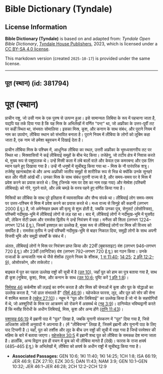 # Bible Dictionary (Tyndale)

## License Information

**Bible Dictionary (Tyndale)** is based on and adapted from: _Tyndale Open Bible Dictionary_, [Tyndale House Publishers](https://tyndaleopenresources.com/), 2023, which is licensed under a [CC BY-SA 4.0 license](https://creativecommons.org/licenses/by-sa/4.0/legalcode.en).

This markdown version (created `2025-10-17`) is provided under the same license.



--------------------------------

## पूत (स्थान) (id: 381794)

पूत (स्थान)
===========

प्राचीन राष्ट्र, जो उसी नाम के एक पुरुष से उत्‍पन्‍न हुआ। इसे सामान्‍यतः लिबिया के रूप में पहचाना जाता है, यद्यपि यह तर्क दिया गया है कि यह मिस्र के अभिलेखों में वर्णित "पन्‍ट" था, जो अफ्रीका के उत्तर\-पूर्वी तट पर कहीं स्थित था, संभवतः सोमालिया। इसका मिस्र, कूश, और कनान के साथ संबंध, और पुराने नियम में नाम का उपयोग, लीबिया स्थान को संभावित बनाता है। पुराने नियम में लीबिया के लोगों को लूबिम कहा जाता है, एक नाम जो हमेशा बहुवचन में दिखाई देता है।

प्राचीन लीबिया मिस्र के पश्चिम में, आधुनिक लीबिया का स्थल, उत्तरी अफ्रीका के भूमध्यसागरीय तट पर स्थित था। मिस्रवासियों ने कई लीबियाई समूहों के बीच भेद किया। तजेहेनु, जो तटीय क्षेत्र में निवास करते थे, मुख्य रूप से पशुपालक थे। उन्हें मिस्री कला में लंबे बालों वाले और केवल एक कमरबन्द और एक लिंग म्यान पहने हुए दिखाया गया है। उन्हें नौ धनुषों में सूचीबद्ध किया गया था \- मिस्र के नौ पारंपरिक शत्रु। तजेमेहु खानाबदोश थे और अन्य अफ्रीकी जातीय समूहों से शारीरिक रूप से भिन्न थे क्योंकि उनके सुनहरे बाल और नीली आंखें थीं। उनका मिस्र के साथ संबंध पुरानी राज्य से है, और समय\-समय पर वे मिस्र में प्रवेश करने का प्रयास करते थे। लिबु (जिनके नाम पर देश का नाम रखा गया) और मेश्वेश (पश्चिमी लीबियाई) को गोरे, गुदने वाले, और लंबे चमड़े के वस्त्र पहने हुए वर्णित किया गया है।

मिस्रियों का लीबिया के साथ पूरे इतिहास में व्यावसायिक और सैन्य संपर्क था। लीबियाई लोग समय\-समय पर उत्तर\-पश्चिम से मिस्र में प्रवेश करने का प्रयास करते थे। मध्य राज्य से सिनुहे की कहानी (लगभग 2000 ई.पू.) है, जो अमेनेमहत प्रथम की मृत्यु से शुरू होती है, जबकि उनका पुत्र, सेनुसर्ट (सेसोस्त्रिस), पश्चिमी नदीमुख\-भूमि में लीबियाई लोगों से लड़ रहा था। बाद में, लीबियाई लोगों ने नदीमुख\-भूमि में घुसपैठ की, लेकिन सेटी प्रथम और रामसेस द्वितीय ने उन्हें नियंत्रण में रखा। मर्नेप्ता की शिला (लगभग 1224–लगभग 1214 ई.पू.), जिसमें इस्राएल का उल्लेख है, मुख्य रूप से लीबियाई लोगों पर मिस्र की विजय को समर्पित है। रामसेस तृतीय ने उन्हें पश्चिमी नदीमुख\-भूमि से बाहर निकाल दिया, समुद्री लोगों के साथ अपनी विजयी भूमि और समुद्री संघर्षों के संबंध में।

अंततः, लीबियाई लोगों ने मिस्र पर नियंत्रण प्राप्त किया और 22वीं (बुबास्ताइट) वंश (लगभग 946–लगभग 720 ई.पू.) और 23वीं (तानिटिक) वंश (लगभग 792–लगभग 720 ई.पू.) का गठन किया। उनके राजाओं के अन्यजाति नाम थे जैसे शेशोंक (पुराने नियम के शीशक, [1 रा 11:40](https://ref.ly/1Kgs11:40); [14:25](https://ref.ly/1Kgs14:25); [2 इति 12:2–9](https://ref.ly/2Chr12:2-2Chr12:9)), ओसोरकोन, और ताकेलोट।

बाइबल में पूत का पहला उल्लेख राष्ट्रों की सूची में है ([उत 10](https://ref.ly/Gen10:1-Gen10:32)), जहाँ पूत को हाम का पुत्र बताया गया है, साथ ही कूश (नूबिया, कूश), मिस्र, और कनान के साथ ([उत 10:6](https://ref.ly/Gen10:6); पुष्टि करें [1 इति 1:8](https://ref.ly/1Chr1:8))।

[यिर्मयाह 46](https://ref.ly/Jer46:1-Jer46:28) कर्कमीश की लड़ाई का वर्णन करता है और मिस्र की सेनाओं में कूश और पूत के योद्धाओं का उल्लेख करता है, “जो ढाल संभालते हैं” ([यिर्म 46:9](https://ref.ly/Jer46:9))। यहेजकेल फारस, लूद, और पूत को सोर की सेना में शामिल बताता है ([यहेज 27:10](https://ref.ly/Ezek27:10))। नहूम ने “पूत और लिबियाई” का उल्लेख किया है जो नो के सहयोगियों में थे, जो अश्शूरियों के मिस्र पर आक्रमण को रोकने में असमर्थ थे ([नहू 3:9](https://ref.ly/Nah3:9))। दानिय्येल भविष्यद्वानी करते हैं कि मसीह विरोधी के अधीन लिबियाई, मिस्र, कूश और अन्य होंगे ([दानि 11:43](https://ref.ly/Dan11:43))।

[यशायाह 66:19](https://ref.ly/Isa66:19) में इब्रानी पाठ में "पूल" लिखा है, जबकि यूनानी संस्करण में "पूत" दिया गया है, जिसे अधिकांश अंग्रेजी अनुवादों ने अपनाया है। (में "लीबियन्स" लिखा है, जिसमें इब्रानी और यूनानी पाठ के लिए पाद टिप्पणी है।) यहाँ, पूत को तर्शीश और लूद के बीच उन राष्ट्रों की सूची में रखा गया है जिन्हें परमेश्वर की महिमा के बारे में बताया जाएगा। [यहेजकेल 30:5](https://ref.ly/Ezek30:5) में इब्रानी शब्द पूत को लीबिया के समकक्ष देश माना जाता है। हालाँकि, अन्य विद्वान इस ही वचन में कूब को भी लीबिया मानते हैं (देखें)। फारस के राजा क्षयर्ष (485–465 ई.पू.) के अभिलेखों में, लीबिया को क्षयर्ष के अधीन राष्ट्रों में सूचीबद्ध किया गया है।

* **Associated Passages:** GEN 10:6; 1KI 11:40; 1KI 14:25; 1CH 1:8; ISA 66:19; JER 46:9; EZK 27:10; EZK 30:5; DAN 11:43; NAM 3:9; GEN 10:1–GEN 10:32; JER 46:1–JER 46:28; 2CH 12:2–2CH 12:9

